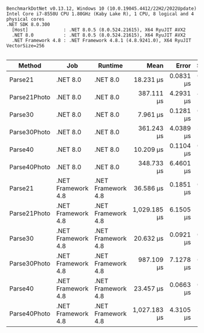 ```

BenchmarkDotNet v0.13.12, Windows 10 (10.0.19045.4412/22H2/2022Update)
Intel Core i7-8550U CPU 1.80GHz (Kaby Lake R), 1 CPU, 8 logical and 4 physical cores
.NET SDK 8.0.300
  [Host]             : .NET 8.0.5 (8.0.524.21615), X64 RyuJIT AVX2
  .NET 8.0           : .NET 8.0.5 (8.0.524.21615), X64 RyuJIT AVX2
  .NET Framework 4.8 : .NET Framework 4.8.1 (4.8.9241.0), X64 RyuJIT VectorSize=256


```
| Method       | Job                | Runtime            | Mean         | Error     | StdDev    | Gen0     | Gen1     | Gen2     | Allocated  |
|------------- |------------------- |------------------- |-------------:|----------:|----------:|---------:|---------:|---------:|-----------:|
| Parse21      | .NET 8.0           | .NET 8.0           |    18.231 μs | 0.0831 μs | 0.0777 μs |   6.2561 |        - |        - |   25.57 KB |
| Parse21Photo | .NET 8.0           | .NET 8.0           |   387.111 μs | 4.2931 μs | 4.0158 μs | 142.5781 | 142.5781 | 142.5781 |  929.99 KB |
| Parse30      | .NET 8.0           | .NET 8.0           |     7.961 μs | 0.1281 μs | 0.1136 μs |   4.9286 |        - |        - |   20.17 KB |
| Parse30Photo | .NET 8.0           | .NET 8.0           |   361.243 μs | 4.0389 μs | 3.7780 μs | 142.5781 | 142.5781 | 142.5781 |  860.21 KB |
| Parse40      | .NET 8.0           | .NET 8.0           |    10.209 μs | 0.1104 μs | 0.1033 μs |   5.1270 |        - |        - |   21.02 KB |
| Parse40Photo | .NET 8.0           | .NET 8.0           |   348.733 μs | 6.4601 μs | 5.7267 μs | 142.5781 | 142.5781 | 142.5781 |  861.17 KB |
| Parse21      | .NET Framework 4.8 | .NET Framework 4.8 |    36.586 μs | 0.1851 μs | 0.1732 μs |   6.7139 |        - |        - |   27.55 KB |
| Parse21Photo | .NET Framework 4.8 | .NET Framework 4.8 | 1,029.185 μs | 6.1505 μs | 5.7532 μs | 189.4531 | 189.4531 | 189.4531 | 1038.49 KB |
| Parse30      | .NET Framework 4.8 | .NET Framework 4.8 |    20.632 μs | 0.0921 μs | 0.0862 μs |   5.3101 |        - |        - |   21.81 KB |
| Parse30Photo | .NET Framework 4.8 | .NET Framework 4.8 |   987.109 μs | 7.1278 μs | 6.3186 μs | 142.5781 | 142.5781 | 142.5781 |  863.46 KB |
| Parse40      | .NET Framework 4.8 | .NET Framework 4.8 |    23.457 μs | 0.0663 μs | 0.0588 μs |   5.5237 |        - |        - |   22.65 KB |
| Parse40Photo | .NET Framework 4.8 | .NET Framework 4.8 | 1,027.183 μs | 4.3105 μs | 3.8211 μs | 189.4531 | 189.4531 | 189.4531 | 1014.28 KB |
